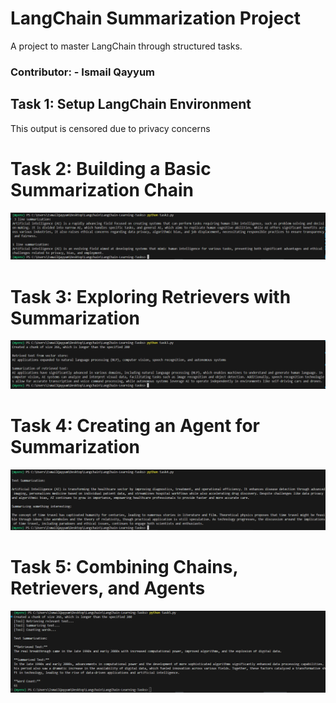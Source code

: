 # LangChain Summarization Project

A project to master LangChain through structured tasks.

### Contributor: - Ismail Qayyum

## Task 1: Setup LangChain Environment

This output is censored due to privacy concerns

# Task 2: Building a Basic Summarization Chain

![alt text](image.png)

# Task 3: Exploring Retrievers with Summarization

![alt text](image-1.png)

# Task 4: Creating an Agent for Summarization

![alt text](image-2.png)

# Task 5: Combining Chains, Retrievers, and Agents

![alt text](image-3.png)
